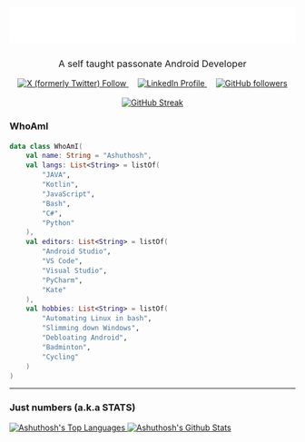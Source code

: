 <div align="center">
	<img src="./name.svg" alt="Hey! I'm Ashuthosh" />
	<h3 style="font-weight: 400;">A self taught passonate Android Developer</h3>
	<a href="https://twitter.com/hardcodecoder" target="_blank">
		<img alt="X (formerly Twitter) Follow" src="https://img.shields.io/twitter/follow/hardcodecoder?style=social">
	</a>
	<a style="margin-left: 16px; margin-right: 16px" href="https://www.linkedin.com/in/ashuthosh-patoa" target="_blank">
		<img alt="LinkedIn Profile" src="https://img.shields.io/badge/-ashuthoshpatoa-blue?logo=Linkedin">
	</a>
	<a href="https://github.com/HardcodeCoder" target="_blank">
		<img alt="GitHub followers" src="https://img.shields.io/github/followers/hardcodecoder?style=social">
	</a>
</div>

<br />
<div align = "center">
    <a href="https://github.com/HardcodeCoder" target="_blank">
        <img src="https://streak-stats.demolab.com?user=hardcodecoder&theme=dark&hide_border=true&border_radius=8&mode=weekly" alt="GitHub Streak" />
    </a>
</div>

### WhoAmI

```kotlin
data class WhoAmI(
    val name: String = "Ashuthosh",
    val langs: List<String> = listOf(
        "JAVA",
        "Kotlin",
        "JavaScript",
        "Bash",
        "C#",
        "Python"
    ),
    val editors: List<String> = listOf(
        "Android Studio",
        "VS Code",
        "Visual Studio",
        "PyCharm",
        "Kate"
    ),
    val hobbies: List<String> = listOf(
        "Automating Linux in bash",
        "Slimming down Windows",
        "Debloating Android",
        "Badminton",
        "Cycling"
    )
)
```
---

### Just numbers (a.k.a STATS)
<a href="https://github.com/HardcodeCoder" target="_blank">
    <img 
        height=245
        alt="Ashuthosh's Top Languages"
        src="https://github-readme-stats.vercel.app/api/top-langs/?username=hardcodecoder&layout=donut&langs_count=6&hide_border=true&border_radius=8&theme=dark" />
</a>
<a href="https://github.com/HardcodeCoder" target="_blank">
    <img
        height=245
        alt="Ashuthosh's Github Stats"
        src="https://github-readme-stats.vercel.app/api?username=hardcodecoder&show_icons=true&hide_border=true&border_radius=8&card_width=345&number_format=long&hide_rank=true&hide=contribs&show=reviews,prs_merged,prs_merged_percentage&theme=dark" />
</a>